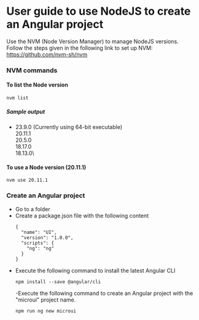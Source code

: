 # User guide to use NodeJS to create an Angular project

Use the NVM (Node Version Manager) to manage NodeJS versions.\
Follow the steps given in the following link to set up NVM:\
https://github.com/nvm-sh/nvm

### NVM commands
#### To list the Node version
```
nvm list
```
##### Sample output
* 23.9.0 (Currently using 64-bit executable)\
20.11.1\
20.5.0\
18.17.0\
18.13.0\
  
#### To use a Node version (20.11.1)
```
nvm use 20.11.1
```

### Create an Angular project
- Go to a folder
- Create a package.json file with the following content
  ```
  {
    "name": "UI",
    "version": "1.0.0",
    "scripts": {
      "ng": "ng"
    }
  }
  ```
- Execute the following command to install the latest Angular CLI
  ```
  npm install --save @angular/cli
  ```
  -Execute the following command to create an Angular project with the "microui" project name.
  ```
  npm run ng new microui
  ```

